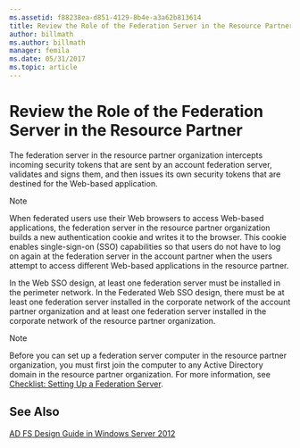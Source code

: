 ```yaml
---
ms.assetid: f88238ea-d851-4129-8b4e-a3a62b813614
title: Review the Role of the Federation Server in the Resource Partner
author: billmath
ms.author: billmath
manager: femila
ms.date: 05/31/2017
ms.topic: article
---
```


# Review the Role of the Federation Server in the Resource Partner

The federation server in the resource partner organization intercepts incoming security tokens that are sent by an account federation server, validates and signs them, and then issues its own security tokens that are destined for the Web\-based application.

> [!NOTE]
> When federated users use their Web browsers to access Web\-based applications, the federation server in the resource partner organization builds a new authentication cookie and writes it to the browser. This cookie enables single\-sign\-on \(SSO\) capabilities so that users do not have to log on again at the federation server in the account partner when the users attempt to access different Web\-based applications in the resource partner.

In the Web SSO design, at least one federation server must be installed in the perimeter network. In the Federated Web SSO design, there must be at least one federation server installed in the corporate network of the account partner organization and at least one federation server installed in the corporate network of the resource partner organization.

> [!NOTE]
> Before you can set up a federation server computer in the resource partner organization, you must first join the computer to any Active Directory domain in the resource partner organization. For more information, see [Checklist: Setting Up a Federation Server](../../ad-fs/deployment/Checklist--Setting-Up-a-Federation-Server.md).

## See Also
[AD FS Design Guide in Windows Server 2012](AD-FS-Design-Guide-in-Windows-Server-2012.md)

